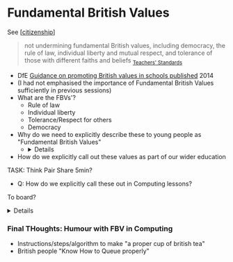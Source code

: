 Fundamental British Values
==========================

See [[citizenship]]

> not undermining fundamental British values, including democracy, the rule of law, individual liberty and mutual respect, and tolerance of those with different faiths and beliefs
<sub>[Teachers' Standards](https://www.gov.uk/government/publications/teachers-standards)</sub>


* DfE [Guidance on promoting British values in schools published](https://www.gov.uk/government/news/guidance-on-promoting-british-values-in-schools-published) 2014
* (I had not emphasised the importance of Fundamental British Values sufficiently in previous sessions)
* What are the FBVs'?
    * Rule of law
    * Individual liberty
    * Tolerance/Respect for others
    * Democracy
* Why do we need to explicitly describe these to young people as "Fundamental British Values"
    * <details>
        * I may seem obvious to you, but from young people limited experience, they may not realise that other countries and cultures do have different values
            * What do they do when they encounter these differences? 
        * Things they take for granted are not necessarily the way things are everywhere
        * It is possible that students family members are in conflict with these values
        </details>
* How do we explicitly call out these values as part of our wider education

TASK: Think Pair Share 5min?
* Q: How do we explicitly call these out in Computing lessons?

To board?


<details>

### Some ideas for computing

* Ethics
    * AI
        * How will bias affect "Tolerance/Respect" marginalised groups
* [openrightsgroup.org](https://www.openrightsgroup.org/)
    * Ongoing campaign for our digital rights
    * [Policy Briefing – Data Protection and Digital Information (No.2) Bill Second Reading](https://www.openrightsgroup.org/publications/policy-briefing-data-protection-and-digital-information-no-2-bill-second-reading/) 12th April 2023
    * "Democracy" We are allowed to have an input into the society we create
* "Rule of Law"
    * Computer misuse
    * Data protection rights (intertwined with privacy...)
* "Individual liberty"
    * Privacy - online safety - Trolls on the internet
* Careers
    * Being trans, gay or a minority does not affect your ability to code


</details>


### Final THoughts: Humour with FBV in Computing
* Instructions/steps/algorithm to make "a proper cup of british tea"
* British people "Know How to Queue properly"

[//begin]: # "Autogenerated link references for markdown compatibility"
[citizenship]: citizenship.md "Citizenship"
[//end]: # "Autogenerated link references"
